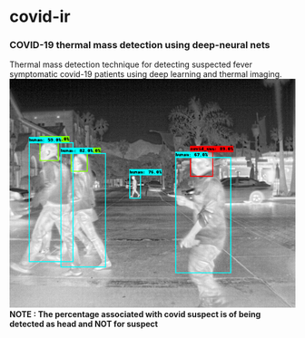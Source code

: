 # covid-ir
### COVID-19 thermal mass detection using deep-neural nets
Thermal mass detection technique for detecting suspected fever symptomatic covid-19 patients using deep learning and thermal imaging.
![Suspect prediction](/images/FLIR_08908.png)
**NOTE : The percentage associated with covid suspect is of being detected as head and NOT for suspect**
